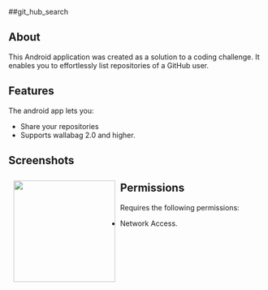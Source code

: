 ##git_hub_search


## About

This Android application was created as a solution to a coding challenge. 
It enables you to effortlessly list repositories of a GitHub user. 

## Features

The android app lets you:
- Share your repositories
- Supports wallabag 2.0 and higher.

## Screenshots

[<img src="![image](https://github.com/Araujo-Raiara/git_hub_search/assets/62944970/6007bdb4-51e1-4722-ab0d-3c848e149e6e)
" align="left"
width="200"
    hspace="10" vspace="10">](/readme/Wallabag%20Reading%20List.png)

## Permissions

Requires the following permissions:
- Network Access.


